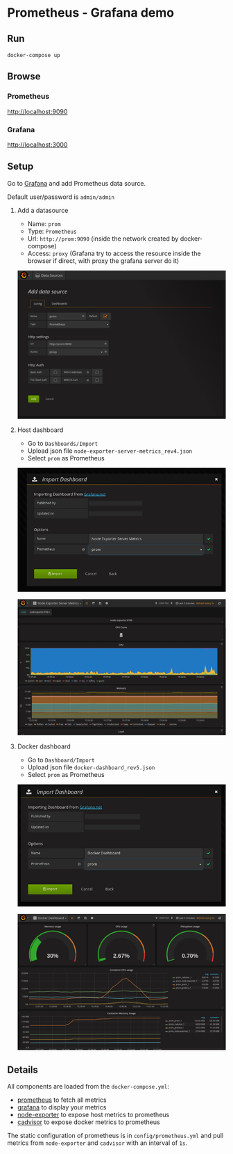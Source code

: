 Prometheus - Grafana demo
=========================

Run
---

```
docker-compose up
```

Browse
------

### Prometheus

[http://localhost:9090](http://localhost:9090)

### Grafana

[http://localhost:3000](http://localhost:3000)

Setup
-----

Go to [Grafana](http://localhost:3000) and add Prometheus data source.

Default user/password is `admin/admin`

1. Add a datasource

    - Name: `prom`
    - Type: `Prometheus`
    - Url: `http://prom:9090` (inside the network created by docker-compose)
    - Access: `proxy` (Grafana try to access the resource inside the browser if
      direct, with proxy the grafana server do it)

    ![DataSource](./img/datasource.png)

1. Host dashboard

    - Go to `Dashboards/Import`
    - Upload json file `node-exporter-server-metrics_rev4.json`
    - Select `prom` as Prometheus

    ![Add node dashboard](./img/load_node.png)

    ![Node dashboard](./img/node.png)

1. Docker dashboard

    - Go to `Dashboard/Import`
    - Upload json file `docker-dashboard_rev5.json`
    - Select `prom` as Prometheus

    ![Add docker dashboard](./img/load_docker.png)

    ![Docker dashboard](./img/docker.png)

Details
-------

All components are loaded from the `docker-compose.yml`:

- [prometheus](https://prometheus.io/) to fetch all metrics
- [grafana](https://grafana.net/) to display your metrics
- [node-exporter](https://github.com/prometheus/node_exporter) to expose host
  metrics to prometheus
- [cadvisor](https://github.com/google/cadvisor) to expose docker metrics to
  prometheus


The static configuration of prometheus is in `config/prometheus.yml` and pull
metrics from `node-exporter` and `cadvisor` with an interval of `1s`.



